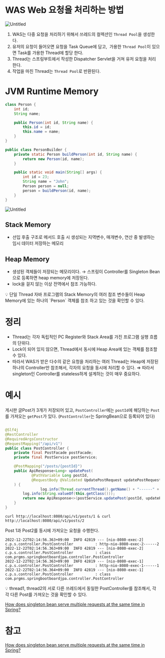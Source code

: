 # WAS Web 요청을 처리하는 방법
![Untitled](https://user-images.githubusercontent.com/86050295/208967924-ed25a2ef-071f-49ba-9bb8-1c4f25ecd70c.png)

1. WAS는 다중 요청을 처리하기 위해서 쓰레드의 컬렉션인 `Thread Pool`을 생성한다.
2. 유저의 요청이 들어오면 요청을 Task Queue에 담고, 
가용한 `Thread Pool`이 있으면 Task를 가용한 Thread에 할당 한다.
3. Thread는 스프링부트에서 작성한 Dispatcher Servlet을 거쳐 유저 요청을 처리한다.
4. 작업을 마친 Thread는 `Thread Pool`로 반환된다.

# JVM Runtime Memory

```java
class Person {
    int id;
    String name;

    public Person(int id, String name) {
        this.id = id;
        this.name = name;
    }
}

public class PersonBuilder {
    private static Person buildPerson(int id, String name) {
        return new Person(id, name);
    }

    public static void main(String[] args) {
        int id = 23;
        String name = "John";
        Person person = null;
        person = buildPerson(id, name);
    }
}
```

![Untitled](https://www.baeldung.com/wp-content/uploads/2018/07/java-heap-stack-diagram.png)
[](https://www.baeldung.com/java-stack-heap#heap-space-in-java)

## Stack Memory

- 선입 후출 구조로 메서드 호출 시 생성되는 지역변수, 매개변수, 연산 중 발생하는 임시 데이터 저장하는 메모리

## Heap Memory

- 생성된 객체들이 저장되는 메모리이다. → 스프링이 Controller를 Singleton Bean으로 등록하면 heap memory에 저장된다.
- lock을 걸지 않는 이상 전역에서 참조 가능하다.

<aside>
💡 단일 Thread 자바 프로그램의 Stack Memory의 여러 참조 변수들이 
Heap Memory에 있는 하나의 `Person` 객체를 참조 하고 있는 것을 확인할 수 있다.

</aside>

# 정리

- Thread는 각자 독립적인 PC Register와 Stack Area를 가진 프로그램 실행 흐름의 단위다.
- Lock이 되어 있지 않으면, Thread에서 동시에 Heap Area에 있는 객체를 참조할 수 있다.
- 따라서 WAS가 받은 다수의 같은 요청을 처리하는 여러 Thread는 Heap에 저장된 하나의 Controller만 참조해서, 각자의 요청을 동시에 처리할 수 있다.
⇒ 따라서 singleton인 Controller를 stateless하게 설계하는 것이 매우 중요하다.

# 예시

게시판 글Post가 3개가 저장되어 있고, `PostController`에는 `postId`에 해당하는 `Post`를 가져오는 `getPost`가 있다. (`PostController`는 SpringBean으로 등록되어 있다)

```java

@Slf4j
@RestController
@RequiredArgsConstructor
@RequestMapping("/api/v1")
public class PostController {
    private final PostFacade postFacade;
    private final PostService postService;

    @PostMapping("/posts/{postId}")
    public ApiResponse<Long> updatePost(
            @PathVariable Long postId,
            @RequestBody @Validated UpdatePostRequest updatePostRequest
    ) {
				log.info(Thread.currentThread().getName() + "------" + postId);
        log.info(String.valueOf(this.getClass()));
        return new ApiResponse<>(postService.updatePost(postId, updatePostRequest));
    }
}
```

```
curl http://localhost:8080/api/v1/posts/1 & curl http://localhost:8080/api/v1/posts/2
```

Post 1과 Post2를 동시에 가져오는 요청을 수행한다.

```
2022-12-22T02:14:56.363+09:00  INFO 42819 --- [nio-8080-exec-2] c.p.s.controller.PostController          : http-nio-8080-exec-2------2
2022-12-22T02:14:56.363+09:00  INFO 42819 --- [nio-8080-exec-2] c.p.s.controller.PostController          : class com.prgms.springbootboardjpa.controller.PostController
2022-12-22T02:14:56.363+09:00  INFO 42819 --- [nio-8080-exec-1] c.p.s.controller.PostController          : http-nio-8080-exec-1------1
2022-12-22T02:14:56.364+09:00  INFO 42819 --- [nio-8080-exec-1] c.p.s.controller.PostController          : class com.prgms.springbootboardjpa.controller.PostController
```

<aside>
💡 thread1, thread2의 서로 다른 쓰레드에서 동일한 PostController를 참조해서, 
각각 다른 Post를 가져오는 것을 확인할 수 있다.

</aside>

[How does singleton bean serve multiple requests at the same time in Spring?](https://medium.com/@hasanli.vusala.73/how-does-singleton-bean-serve-multiple-requests-at-the-same-time-in-spring-f4c9d797dec9)

# 참고

[](https://www.baeldung.com/java-stack-heap#heap-space-in-java)

[](https://www.baeldung.com/spring-singleton-concurrent-requests)

[How does singleton bean serve multiple requests at the same time in Spring?](https://medium.com/@hasanli.vusala.73/how-does-singleton-bean-serve-multiple-requests-at-the-same-time-in-spring-f4c9d797dec9)
